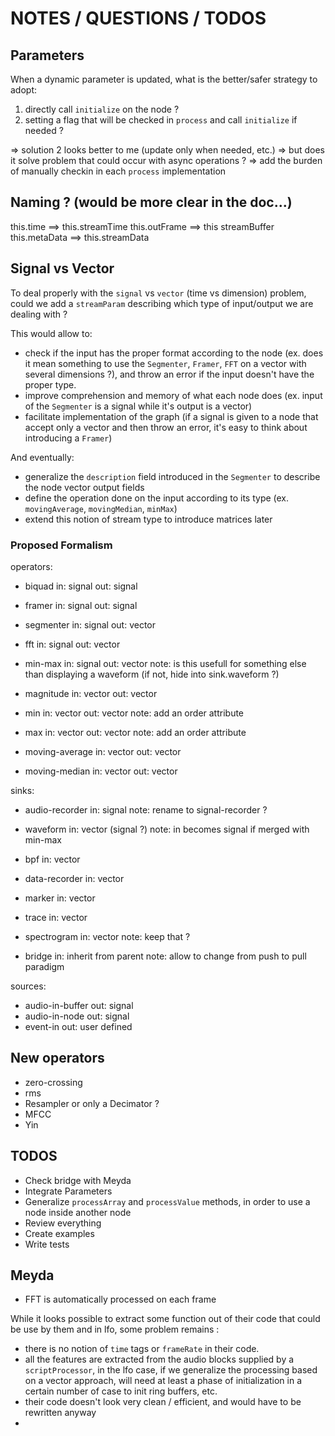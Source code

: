 # NOTES / QUESTIONS / TODOS

## Parameters

When a dynamic parameter is updated, what is the better/safer strategy to adopt:
1. directly call `initialize` on the node ?
2. setting a flag that will be checked in `process` and call `initialize` if needed ?

=> solution 2 looks better to me (update only when needed, etc.)
=> but does it solve problem that could occur with async operations ?
=> add the burden of manually checkin in each `process` implementation


## Naming ? (would be more clear in the doc...)

this.time       ==> this.streamTime
this.outFrame   ==> this streamBuffer
this.metaData   ==> this.streamData

## Signal vs Vector

To deal properly with the `signal` vs `vector` (time vs dimension) problem, could we add a `streamParam` describing which type of input/output we are dealing with ? 

This would allow to:

- check if the input has the proper format according to the node (ex. does it mean something to use the `Segmenter`, `Framer`, `FFT` on a vector with several dimensions ?), and  throw an error if the input doesn't have the proper type.
- improve comprehension and memory of what each node does (ex. input of the `Segmenter` is a signal while it's output is a vector) 
- facilitate implementation of the graph (if a signal is given to a node that accept only a vector and then throw an error, it's easy to think about introducing a `Framer`)

And eventually:

- generalize the `description` field introduced in the `Segmenter` to describe the node vector output fields
- define the operation done on the input according to its type (ex. `movingAverage`, `movingMedian`, `minMax`)
- extend this notion of stream type to introduce matrices later


### Proposed Formalism

operators:
- biquad            in: signal    out: signal
- framer            in: signal    out: signal
- segmenter         in: signal    out: vector
- fft               in: signal    out: vector
- min-max           in: signal    out: vector     note: is this usefull for something else than displaying a waveform (if not, hide into sink.waveform ?)

- magnitude         in: vector    out: vector
- min               in: vector    out: vector     note: add an order attribute
- max               in: vector    out: vector     note: add an order attribute
- moving-average    in: vector    out: vector
- moving-median     in: vector    out: vector   

sinks:
- audio-recorder    in: signal                    note: rename to signal-recorder ?
- waveform          in: vector (signal ?)         note: in becomes signal if merged with min-max

- bpf               in: vector
- data-recorder     in: vector
- marker            in: vector
- trace             in: vector
- spectrogram       in: vector                    note: keep that ?
- bridge            in: inherit from parent       note: allow to change from push to pull paradigm

sources:
- audio-in-buffer   out: signal
- audio-in-node     out: signal
- event-in          out: user defined

## New operators

- zero-crossing
- rms
- Resampler or only a Decimator ?
- MFCC
- Yin

## TODOS

- Check bridge with Meyda
- Integrate Parameters
- Generalize `processArray` and `processValue` methods, in order to use a node inside another node
- Review everything
- Create examples
- Write tests

## Meyda

- FFT is automatically processed on each frame

While it looks possible to extract some function out of their code that
could be use by them and in lfo, some problem remains :

- there is no notion of `time` tags or `frameRate` in their code.
- all the features are extracted from the audio blocks supplied by a `scriptProcessor`,
in the lfo case, if we generalize the processing based on a vector approach, will need
at least a phase of initialization in a certain number of case to init ring buffers, etc.
- their code doesn't look very clean / efficient, and would have to be rewritten anyway
- 





























